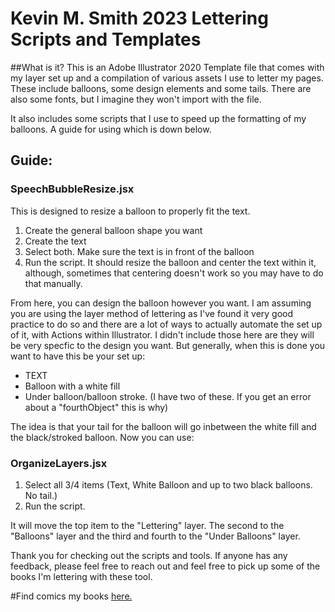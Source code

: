 # Kevin M. Smith 2023 Lettering Scripts and Templates

##What is it?
This is an Adobe Illustrator 2020 Template file that comes with my layer set up and a compilation of various assets I use to letter my pages. These include balloons, some design elements and some tails. There are also some fonts, but I imagine they won't import with the file.

It also includes some scripts that I use to speed up the formatting of my balloons. A guide for using which is down below. 

## Guide:

### SpeechBubbleResize.jsx
This is designed to resize a balloon to properly fit the text. 
1. Create the general balloon shape you want
1. Create the text
1. Select both. Make sure the text is in front of the balloon
1. Run the script. It should resize the balloon and center the text within it, although, sometimes that centering doesn't work so you may have to do that manually. 

From here, you can design the balloon however you want. I am assuming you are using the layer method of lettering as I've found it very good practice to do so and there are a lot of ways to actually automate the set up of it, with Actions within Illustrator. I didn't include those here are they will be very specfic to the design you want. But generally, when this is done you want to have this be your set up:

- TEXT
- Balloon with a white fill
- Under balloon/balloon stroke. (I have two of these. If you get an error about a "fourthObject" this is why)

The idea is that your tail for the balloon will go inbetween the white fill and the black/stroked balloon.
Now you can use:

### OrganizeLayers.jsx
1. Select all 3/4 items (Text, White Balloon and up to two black balloons. No tail.)
1. Run the script.

It will move the top item to the "Lettering" layer. The second to the "Balloons" layer and the third and fourth to the "Under Balloons" layer. 

Thank you for checking out the scripts and tools. If anyone has any feedback, please feel free to reach out and feel free to pick up some of the books I'm lettering with these tool. 


 #Find comics my books [here.](https://livewirecomics.gumroad.com/)
